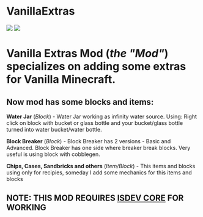 # VanillaExtras
[![](http://cf.way2muchnoise.eu/full_270296_downloads.svg)](https://minecraft.curseforge.com/projects/vanilla-extras-mod)
[![](http://cf.way2muchnoise.eu/versions/270296.svg)](https://minecraft.curseforge.com/projects/vanilla-extras-mod)

# **Vanilla Extras Mod** (*the "Mod"*) specializes on adding some extras for Vanilla Minecraft.

## Now mod has some blocks and items:

**Water Jar** (*Block*) - Water Jar working as infinity water source. Using: Right click on block with bucket or glass bottle and your bucket/glass bottle turned into water bucket/water bottle.

**Block Breaker** (*Block*) - Block Breaker has 2 versions - Basic and Advanced. Block Breaker has one side where breaker break blocks. Very useful is using block with cobblegen.

**Chips, Cases, Sandbricks and others** (*Item/Block*) - This items and blocks using only for recipies, someday I add some mechanics for this items and blocks

## NOTE: THIS MOD REQUIRES [ISDEV CORE](https://minecraft.curseforge.com/projects/isdevcore) FOR WORKING
